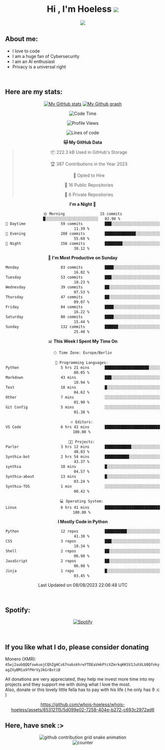 <h1 align="center">Hi , I'm Hoeless <img src="https://media.giphy.com/media/hvRJCLFzcasrR4ia7z/giphy.gif" width="35"></h1>
<p align="center">
  <a href="https://github.com/whois-hoeless"><img src="https://readme-typing-svg.demolab.com?font=Roboto+Mono&weight=300&size=28&duration=4000&pause=100&color=C109F7&center=true&vCenter=true&width=580&height=127&lines=I'm+a+programmer;I'm+an+AI+enthusiast;I'm+a+big+fan+of+Neural+Networks;I'm+interested+in+Computer+Science;I+love+Cybersecurity;By+the+way+I+use+Arch+%F0%9F%92%80"></a>
</p>

## About me:

- I love to code
- I am a huge fan of Cybersecurity
- I am an AI enthusiast
- Privacy is a universal right

<br>

## Here are my stats:

<div align="center">
    
 [![My GitHub stats](https://github-readme-stats.vercel.app/api?username=whois-hoeless&count_private=true&show_icons=true&theme=radical)](https://github.com/whois-hoeless)
 [![My Github graph](http://github-profile-summary-cards.vercel.app/api/cards/profile-details?username=whois-hoeless&theme=radical)](https://github.com/whois-hoeless)

<!--START_SECTION:waka-->
![Code Time](http://img.shields.io/badge/Code%20Time-94%20hrs%2036%20mins-blue)

![Profile Views](http://img.shields.io/badge/Profile%20Views-2-blue)

![Lines of code](https://img.shields.io/badge/From%20Hello%20World%20I%27ve%20Written-36.7%20thousand%20lines%20of%20code-blue)

**🐱 My GitHub Data** 

> 📦 222.3 kB Used in GitHub's Storage 
 > 
> 🏆 387 Contributions in the Year 2023
 > 
> 💼 Opted to Hire
 > 
> 📜 16 Public Repositories 
 > 
> 🔑 6 Private Repositories 
 > 
**I'm a Night 🦉** 

```text
🌞 Morning                15 commits          █░░░░░░░░░░░░░░░░░░░░░░░░   02.90 % 
🌆 Daytime                59 commits          ███░░░░░░░░░░░░░░░░░░░░░░   11.39 % 
🌃 Evening                288 commits         ██████████████░░░░░░░░░░░   55.60 % 
🌙 Night                  156 commits         ████████░░░░░░░░░░░░░░░░░   30.12 % 
```
📅 **I'm Most Productive on Sunday** 

```text
Monday                   83 commits          ████░░░░░░░░░░░░░░░░░░░░░   16.02 % 
Tuesday                  53 commits          ███░░░░░░░░░░░░░░░░░░░░░░   10.23 % 
Wednesday                39 commits          ██░░░░░░░░░░░░░░░░░░░░░░░   07.53 % 
Thursday                 47 commits          ██░░░░░░░░░░░░░░░░░░░░░░░   09.07 % 
Friday                   84 commits          ████░░░░░░░░░░░░░░░░░░░░░   16.22 % 
Saturday                 80 commits          ████░░░░░░░░░░░░░░░░░░░░░   15.44 % 
Sunday                   132 commits         ██████░░░░░░░░░░░░░░░░░░░   25.48 % 
```


📊 **This Week I Spent My Time On** 

```text
🕑︎ Time Zone: Europe/Berlin

💬 Programming Languages: 
Python                   5 hrs 21 mins       ████████████████████░░░░░   80.05 % 
Markdown                 43 mins             ███░░░░░░░░░░░░░░░░░░░░░░   10.94 % 
Text                     18 mins             █░░░░░░░░░░░░░░░░░░░░░░░░   04.62 % 
Other                    7 mins              ░░░░░░░░░░░░░░░░░░░░░░░░░   01.90 % 
Git Config               5 mins              ░░░░░░░░░░░░░░░░░░░░░░░░░   01.38 % 

🔥 Editors: 
VS Code                  6 hrs 41 mins       █████████████████████████   100.00 % 

🐱‍💻 Projects: 
Parlor                   3 hrs 12 mins       ████████████░░░░░░░░░░░░░   48.03 % 
Synthia-bot              2 hrs 54 mins       ███████████░░░░░░░░░░░░░░   43.37 % 
synthia                  18 mins             █░░░░░░░░░░░░░░░░░░░░░░░░   04.57 % 
Synthia-about            13 mins             █░░░░░░░░░░░░░░░░░░░░░░░░   03.24 % 
Synthia-TOS              1 min               ░░░░░░░░░░░░░░░░░░░░░░░░░   00.42 % 

💻 Operating System: 
Linux                    6 hrs 41 mins       █████████████████████████   100.00 % 
```

**I Mostly Code in Python** 

```text
Python                   12 repos            ██████████░░░░░░░░░░░░░░░   41.38 % 
CSS                      3 repos             ███░░░░░░░░░░░░░░░░░░░░░░   10.34 % 
Shell                    2 repos             ██░░░░░░░░░░░░░░░░░░░░░░░   06.90 % 
JavaScript               2 repos             ██░░░░░░░░░░░░░░░░░░░░░░░   06.90 % 
Jinja                    1 repo              █░░░░░░░░░░░░░░░░░░░░░░░░   03.45 % 
```




 Last Updated on 08/08/2023 22:06:48 UTC
<!--END_SECTION:waka-->
</div>
<br>

## Spotify:

<div align="center">

[![Spotify](https://whois-hoeless.vercel.app/api/spotify?background_color=0d1117&border_color=090d13)](https://open.spotify.com/user/heanchenhorst)
</div>

<br>

## If you like what I do, please consider donating

Monero (XMR): ```45wj2aubQQQfswkuojCQhZgHCs67nabskhrwYTDEaVmkPtcXZmrkqKKSV1JuhXLU8QfnkyagZXyBM1a9fPHrVyJkGrBxtiB```

All donations are very appreciated, they help me invest more time into my projects and they support me with doing what I love the most.  
Also, donate or this lovely little fella has to pay with his life (  he only has 9 :c  )

<div align="center">


https://github.com/whois-hoeless/whois-hoeless/assets/85312115/5d099e02-7258-404e-b272-c693c2972ad6


</div>

## Here, have snek :>
<div align="center">
<picture>
  <source media="(prefers-color-scheme: dark)" srcset="https://raw.githubusercontent.com/whois-hoeless/whois-hoeless/output/github-contribution-grid-snake-dark.svg">
  <source media="(prefers-color-scheme: light)" srcset="https://raw.githubusercontent.com/whois-hoeless/whois-hoeless/output/github-contribution-grid-snake.svg">
  <img alt="github contribution grid snake animation" src="https://raw.githubusercontent.com/whois-hoeless/whois-hoeless/output/github-contribution-grid-snake.svg">
</div>

<div align="center">
  <img src="https://moe-counter.glitch.me/get/@hoeless_count?theme=rule34" alt="counter" />
</div>
